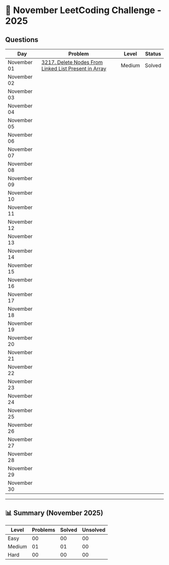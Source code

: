 # 📅 November LeetCoding Challenge - 2025

## Questions

| Day | Problem | Level | Status |
| --- | ------- | ----- | ------ |
| November 01 | [3217. Delete Nodes From Linked List Present in Array](https://leetcode.com/problems/delete-nodes-from-linked-list-present-in-array/) | Medium | Solved |
| November 02 | []() |  |  |
| November 03 | []() |  |  |
| November 04 | []() |  |  |
| November 05 | []() |  |  |
| November 06 | []() |  |  |
| November 07 | []() |  |  |
| November 08 | []() |  |  |
| November 09 | []() |  |  |
| November 10 | []() |  |  |
| November 11 | []() |  |  |
| November 12 | []() |  |  |
| November 13 | []() |  |  |
| November 14 | []() |  |  |
| November 15 | []() |  |  |
| November 16 | []() |  |  |
| November 17 | []() |  |  |
| November 18 | []() |  |  |
| November 19 | []() |  |  |
| November 20 | []() |  |  |
| November 21 | []() |  |  |
| November 22 | []() |  |  |
| November 23 | []() |  |  |
| November 24 | []() |  |  |
| November 25 | []() |  |  |
| November 26 | []() |  |  |
| November 27 | []() |  |  |
| November 28 | []() |  |  |
| November 29 | []() |  |  |
| November 30 | []() |  |  |

---

## 📊 Summary (November 2025)

| Level  | Problems | Solved | Unsolved |
| ------ | -------- | ------ | -------- |
| Easy   | 00 | 00 | 00 |
| Medium | 01 | 01 | 00 |
| Hard   | 00 | 00 | 00 |
